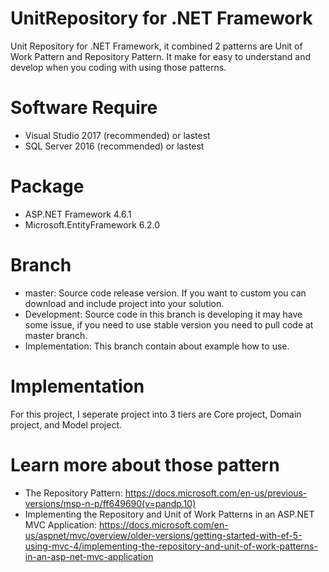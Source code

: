 # UnitRepository for .NET Framework
Unit Repository for .NET Framework, it combined 2 patterns are Unit of Work Pattern and Repository Pattern.
It make for easy to understand and develop when you coding with using those patterns.

# Software Require
 - Visual Studio 2017 (recommended) or lastest
 - SQL Server 2016 (recommended) or lastest

# Package
 - ASP.NET Framework 4.6.1
 - Microsoft.EntityFramework 6.2.0
 
# Branch
 - master: Source code release version. If you want to custom you can download and include project into your solution.
 - Development: Source code in this branch is developing it may have some issue, if you need to use stable version you need to pull code at master branch.
 - Implementation: This branch contain about example how to use.

# Implementation
For this project, I seperate project into 3 tiers are Core project, Domain project, and Model project.
 
 
# Learn more about those pattern
 - The Repository Pattern: https://docs.microsoft.com/en-us/previous-versions/msp-n-p/ff649690(v=pandp.10)
 - Implementing the Repository and Unit of Work Patterns in an ASP.NET MVC Application: https://docs.microsoft.com/en-us/aspnet/mvc/overview/older-versions/getting-started-with-ef-5-using-mvc-4/implementing-the-repository-and-unit-of-work-patterns-in-an-asp-net-mvc-application
 

